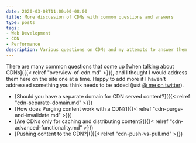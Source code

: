 ```yaml
---
date: 2020-03-08T11:00:00-08:00
title: More discussion of CDNs with common questions and answers
type: posts
tags:
- Web Development
- CDN
- Performance
description: Various questions on CDNs and my attempts to answer them
---
```

There are many common questions that come up [when talking about CDNs]({{< relref "overview-of-cdn.md" >}}), and I thought I would address them here on the site one at a time. Happy to add more if I haven't addressed something you think needs to be added (just [@ me on twitter](https://twitter.com/duncanma)).

* [Should you have a separate domain for CDN served content?]({{< relref "cdn-separate-domain.md" >}})
* [How does Purging content work with a CDN?]({{< relref "cdn-purge-and-invalidate.md" >}})
* [Are CDNs only for caching and distributing content?]({{< relref "cdn-advanced-functionality.md" >}})
* [Pushing content to the CDN?](({{< relref "cdn-push-vs-pull.md" >}})
